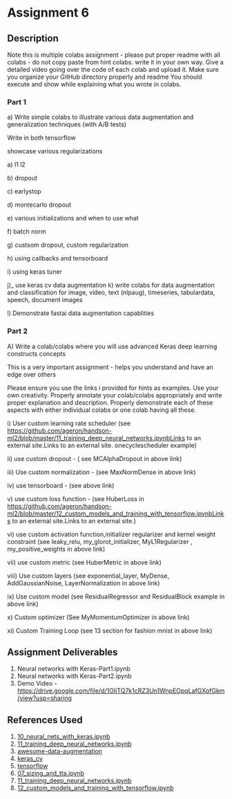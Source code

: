 # Assignment 6

## Description

Note this is multiple colabs assignment - please put proper readme with all colabs - do not copy paste from hint colabs. write it in your own way.
Give a detailed video going over the code of each colab and upload it.
Make sure you organize your GitHub directory properly and readme
You should execute and show while explaining what you wrote in colabs.

### Part 1

a) Write simple colabs to illustrate various data augmentation and generalization techniques (with A/B tests)

 

Write in both tensorflow

showcase various regularizations

a) l1 l2

b) dropout

c) earlystop

d) montecarlo dropout

e) various initializations and when to use what

f) batch norm

g) custsom dropout, custom regularization

h) using callbacks and tensorboard 

i) using keras tuner

j)_ use keras cv data augmentation 
k) write colabs for data augmentation and classification  for image, video, text (nlpaug), timeseries, tabulardata, speech, document images 

l) Demonstrate fastai data augmentation capablities 

### Part 2

A) Write a colab/colabs where you will use advanced Keras deep learning constructs concepts

This is a very important assignment - helps you understand and have an edge over others

Please ensure you use the links i provided for hints as examples. Use your own creativity. Properly annotate your colab/colabs appropriately and write proper explanation and description. Properly demonstrate each of these aspects with either individual colabs or one colab having all these. 

i) User custom learning rate scheduler (see https://github.com/ageron/handson-ml2/blob/master/11_training_deep_neural_networks.ipynbLinks to an external site.Links to an external site. onecyclescheduler example)

ii) use custom dropout - ( see MCAlphaDropout in above link)

iii) Use custom normalization - (see MaxNormDense in above link)

iv) use tensorboard - (see above link)

v) use custom loss function - (see HuberLoss in https://github.com/ageron/handson-ml2/blob/master/12_custom_models_and_training_with_tensorflow.ipynbLinks to an external site.Links to an external site.) 

vi) use custom activation function,initializer regularizer and kernel weight constraint (see leaky_relu, my_glorot_initializer, MyL1Regularizer , my_positive_weights in above link)

vii) use custom metric (see HuberMetric in above link)

viii) Use custom layers (see exponential_layer, MyDense, AddGaussianNoise, LayerNormalization in above link)

ix) Use custom model (see ResidualRegressor and ResidualBlock example in above link)

x) Custom optimizer (See MyMomentumOptimizer in above link)

xi) Custom Training Loop (see 13 section for fashion mnist in above link)

## Assignment Deliverables

1. Neural networks with Keras-Part1.ipynb
2. Neural networks with Keras-Part2.ipynb
3. Demo Video - https://drive.google.com/file/d/1OIiTQ7k1cRZ3Un1WnpEOpqLafGXofGkm/view?usp=sharing


## References Used

1. [10_neural_nets_with_keras.ipynb](https://github.com/ageron/handson-ml3/blob/main/10_neural_nets_with_keras.ipynb)
2. [11_training_deep_neural_networks.ipynb](https://github.com/ageron/handson-ml3/blob/main/11_training_deep_neural_networks.ipynb)
3. [awesome-data-augmentation](https://brunokrinski.github.io/awesome-data-augmentation/)
4. [keras_cv](https://keras.io/keras_cv/)
5. [tensorflow](https://www.tensorflow.org/)
6. [07_sizing_and_tta.ipynb](https://github.com/fastai/fastbook/blob/master/07_sizing_and_tta.ipynb)
7. [11_training_deep_neural_networks.ipynb](https://github.com/ageron/handson-ml2/blob/master/11_training_deep_neural_networks.ipynb)
8. [12_custom_models_and_training_with_tensorflow.ipynb](https://github.com/ageron/handson-ml2/blob/master/12_custom_models_and_training_with_tensorflow.ipynb)
